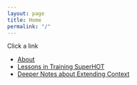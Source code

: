 ```yaml
---
layout: page
title: Home
permalink: "/"
---
```

Click a link
- [About](/about)
- [Lessons in Training SuperHOT](/til)
- [Deeper Notes about Extending Context](/context)